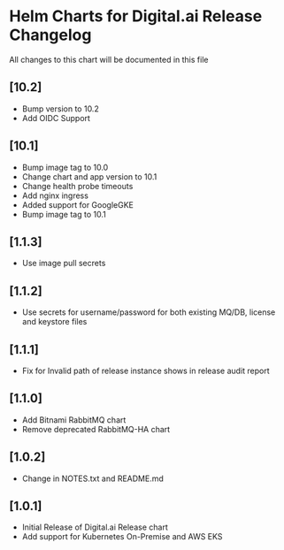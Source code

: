 # Helm Charts for Digital.ai Release Changelog
All changes to this chart will be documented in this file

## [10.2]
* Bump version to 10.2
* Add OIDC Support

## [10.1]
* Bump image tag to 10.0
* Change chart and app version to 10.1 
* Change health probe timeouts
* Add nginx ingress
* Added support for GoogleGKE
* Bump image tag to 10.1

## [1.1.3]
* Use image pull secrets

## [1.1.2]
* Use secrets for username/password for both existing MQ/DB, license and keystore files

## [1.1.1]
* Fix for Invalid path of release instance shows in release audit report

## [1.1.0]
* Add Bitnami RabbitMQ chart
* Remove deprecated RabbitMQ-HA chart

## [1.0.2]
* Change in NOTES.txt and README.md

## [1.0.1]
* Initial Release of Digital.ai Release chart
* Add support for Kubernetes On-Premise and AWS EKS


